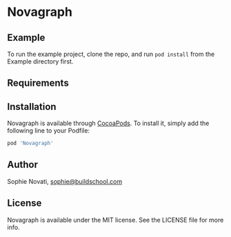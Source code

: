 # Novagraph

## Example

To run the example project, clone the repo, and run `pod install` from the Example directory first.

## Requirements

## Installation

Novagraph is available through [CocoaPods](https://cocoapods.org). To install
it, simply add the following line to your Podfile:

```ruby
pod 'Novagraph'
```

## Author

Sophie Novati, sophie@buildschool.com

## License

Novagraph is available under the MIT license. See the LICENSE file for more info.

